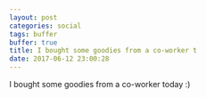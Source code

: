 ```yaml
---
layout: post
categories: social
tags: buffer
buffer: true
title: I bought some goodies from a co-worker t
date: 2017-06-12 23:00:28
---
```

I bought some goodies from a co-worker today :)
